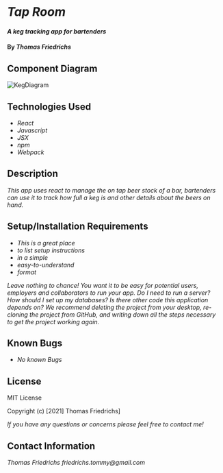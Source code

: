 # _Tap Room_

#### _A keg tracking app for bartenders_

#### By _**Thomas Friedrichs**_

## Component Diagram


![KegDiagram](https://user-images.githubusercontent.com/78462943/124309072-0cca8480-db1f-11eb-8a9c-c9639fe464b5.png)


## Technologies Used

* _React_
* _Javascript_
* _JSX_
* _npm_
* _Webpack_


## Description

_This app uses react to manage the on tap beer stock of a bar, bartenders can use it to track how full a keg is and other details about the beers on hand._

## Setup/Installation Requirements

* _This is a great place_
* _to list setup instructions_
* _in a simple_
* _easy-to-understand_
* _format_

_Leave nothing to chance! You want it to be easy for potential users, employers and collaborators to run your app. Do I need to run a server? How should I set up my databases? Is there other code this application depends on? We recommend deleting the project from your desktop, re-cloning the project from GitHub, and writing down all the steps necessary to get the project working again._

## Known Bugs

* _No known Bugs_

## License

MIT License

Copyright (c) [2021] Thomas Friedrichs]

_If you have any questions or concerns please feel free to contact me!_

## Contact Information

_Thomas Friedrichs friedrichs.tommy@gmail.com_
